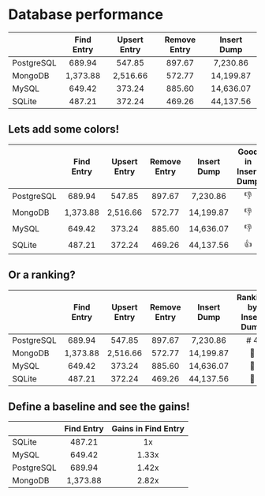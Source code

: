 # Database performance

|            | Find Entry | Upsert Entry | Remove Entry | Insert Dump |
| :--------- | :--------: | :----------: | :----------: | :---------: |
| PostgreSQL |   689.94   |    547.85    |    897.67    |  7,230.86   |
| MongoDB    |  1,373.88  |   2,516.66   |    572.77    |  14,199.87  |
| MySQL      |   649.42   |    373.24    |    885.60    |  14,636.07  |
| SQLite     |   487.21   |    372.24    |    469.26    |  44,137.56  |

## Lets add some colors!

|            | Find Entry | Upsert Entry | Remove Entry | Insert Dump | Good in Insert Dump |
| :--------- | :--------: | :----------: | :----------: | :---------: | :-----------------: |
| PostgreSQL |   689.94   |    547.85    |    897.67    |  7,230.86   |    :thumbsdown:     |
| MongoDB    |  1,373.88  |   2,516.66   |    572.77    |  14,199.87  |    :thumbsdown:     |
| MySQL      |   649.42   |    373.24    |    885.60    |  14,636.07  |    :thumbsdown:     |
| SQLite     |   487.21   |    372.24    |    469.26    |  44,137.56  |     :thumbsup:      |

## Or a ranking?

|            | Find Entry | Upsert Entry | Remove Entry | Insert Dump | Ranking by Insert Dump |
| :--------- | :--------: | :----------: | :----------: | :---------: | :--------------------: |
| PostgreSQL |   689.94   |    547.85    |    897.67    |  7,230.86   |          # 4           |
| MongoDB    |  1,373.88  |   2,516.66   |    572.77    |  14,199.87  |   :3rd_place_medal:    |
| MySQL      |   649.42   |    373.24    |    885.60    |  14,636.07  |   :2nd_place_medal:    |
| SQLite     |   487.21   |    372.24    |    469.26    |  44,137.56  |   :1st_place_medal:    |

## Define a baseline and see the gains!

|            | Find Entry | Gains in Find Entry |
| :--------- | :--------: | :-----------------: |
| SQLite     |   487.21   |         1x          |
| MySQL      |   649.42   |        1.33x        |
| PostgreSQL |   689.94   |        1.42x        |
| MongoDB    |  1,373.88  |        2.82x        |

